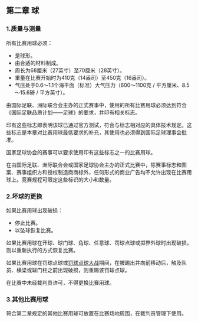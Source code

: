 ## 第二章 球

### 1.质量与测量

所有比赛用球必须：

* 是球形。
* 由合适的材料制成。
* 周长为68厘米（27英寸）至70厘米（28英寸）。
* 重量在比赛开始时为410克（14盎司）至450克（16盎司）。
* 气压处于0.6～1.1个海平面（标准）大气压力（600～1100克 / 平方厘米、8.5～15.6磅 / 平方英寸）。

由国际足联、洲际联合会主办的正式赛事中，使用的所有比赛用球必须达到符合《国际足联品质计划——足球》的要求，并印有相关标志。

印有这些标志即表明该球已通过官方测试，符合与标志相对应的具体技术规定。这些标志是本章对比赛用球最低要求的补充，其使用也必须得到国际足球理事会批准。

国家足球协会的赛事可以要求使用印有这些标志之一的比赛用球。

在由国际足联、洲际联合会或国家足球协会主办的正式比赛中，除赛事标志和图案、赛事组织方和授权制造商商标外，任何形式的商业广告均不允许出现在比赛用球上。竞赛规程可限定这些标识的大小和数量。

### 2.坏球的更换

如果比赛用球出现破损：

* 停止比赛。
* 以坠球恢复比赛。

如果比赛用球在开球、球门球、角球、任意球、罚球点球或掷界外球时出现破损，则以重新执行的方式恢复比赛。

如果比赛用球在罚球点球或<u>罚球点球大战</u>期间，在被踢出并向前移动后，触及队员、横梁或球门柱之前出现破损，则重踢该罚球点球。

在比赛中未经裁判员许可，不得更换比赛用球。

### 3.其他比赛用球

符合第二章规定的其他比赛用球可放置在比赛场地周围，在裁判员管理下使用。